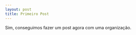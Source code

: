 ```yaml
---
layout: post
title: Primeiro Post
---
```


Sim, conseguimos fazer um post agora com uma organização.
